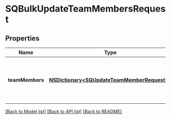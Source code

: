 # SQBulkUpdateTeamMembersRequest

## Properties
Name | Type | Description | Notes
------------ | ------------- | ------------- | -------------
**teamMembers** | [**NSDictionary&lt;SQUpdateTeamMemberRequest&gt;***](SQUpdateTeamMemberRequest.md) | The data used to update the &#x60;TeamMember&#x60; objects. Each key is the &#x60;team_member_id&#x60; that maps to the &#x60;UpdateTeamMemberRequest&#x60;. The maximum number of update objects is 25. | 

[[Back to Model list]](../README.md#documentation-for-models) [[Back to API list]](../README.md#documentation-for-api-endpoints) [[Back to README]](../README.md)


